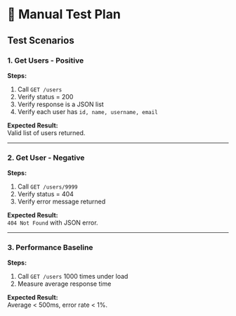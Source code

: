 # 📝 Manual Test Plan

## Test Scenarios

### 1. Get Users - Positive
**Steps:**
1. Call `GET /users`
2. Verify status = 200
3. Verify response is a JSON list
4. Verify each user has `id, name, username, email`

**Expected Result:**  
Valid list of users returned.

---

### 2. Get User - Negative
**Steps:**
1. Call `GET /users/9999`
2. Verify status = 404
3. Verify error message returned

**Expected Result:**  
`404 Not Found` with JSON error.

---

### 3. Performance Baseline
**Steps:**
1. Call `GET /users` 1000 times under load
2. Measure average response time

**Expected Result:**  
Average < 500ms, error rate < 1%.

